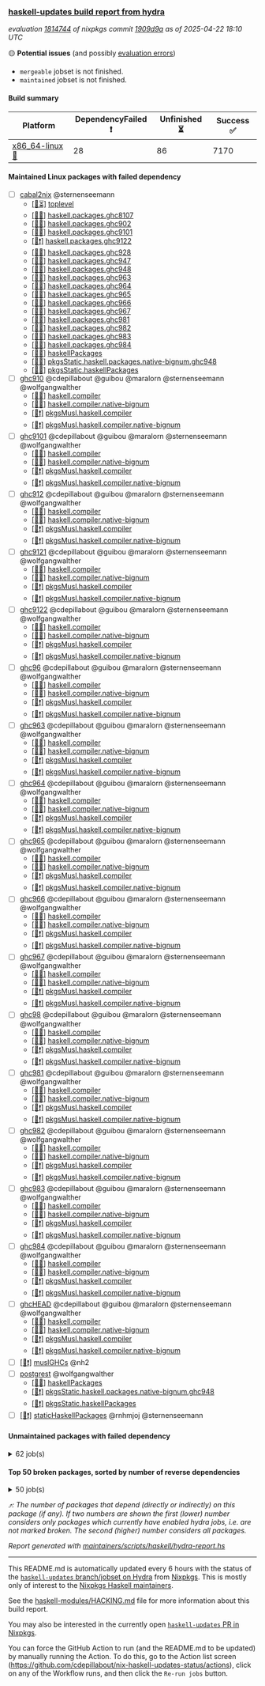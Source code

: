 ### [haskell-updates build report from hydra](https://hydra.nixos.org/jobset/nixpkgs/haskell-updates)
*evaluation [1814744](https://hydra.nixos.org/eval/1814744) of nixpkgs commit [1909d9a](https://github.com/NixOS/nixpkgs/commits/1909d9ae71b83762523d03c8e06d73575ba02356) as of 2025-04-22 18:10 UTC*

🟡 **Potential issues** (and possibly [evaluation errors](https://hydra.nixos.org/jobset/nixpkgs/haskell-updates))
  * `mergeable` jobset is not finished.
  * `maintained` jobset is not finished.

#### Build summary

 | Platform | DependencyFailed ❗ | Unfinished ⏳ | Success ✅ | 
 | --- | --- | --- | --- | 
 | [x86_64-linux 🐧](https://hydra.nixos.org/eval/1814744?filter=.x86_64-linux) | 28 | 86 | 7170 | 
#### Maintained Linux packages with failed dependency
- [ ] [cabal2nix](https://hydra.nixos.org/eval/1814744?filter=cabal2nix) @sternenseemann
  - [[🐧⏳]](https://hydra.nixos.org/build/295394351) [toplevel](https://hydra.nixos.org/eval/1814744?filter=cabal2nix)
  - [[🐧✅]](https://hydra.nixos.org/build/295090493) [haskell.packages.ghc8107](https://hydra.nixos.org/eval/1814744?filter=haskell.packages.ghc8107.cabal2nix)
  - [[🐧✅]](https://hydra.nixos.org/build/295090535) [haskell.packages.ghc902](https://hydra.nixos.org/eval/1814744?filter=haskell.packages.ghc902.cabal2nix)
  - [[🐧✅]](https://hydra.nixos.org/build/295090526) [haskell.packages.ghc9101](https://hydra.nixos.org/eval/1814744?filter=haskell.packages.ghc9101.cabal2nix)
  - [[🐧❗]](https://hydra.nixos.org/build/295090564) [haskell.packages.ghc9122](https://hydra.nixos.org/eval/1814744?filter=haskell.packages.ghc9122.cabal2nix)
  - [[🐧✅]](https://hydra.nixos.org/build/295090576) [haskell.packages.ghc928](https://hydra.nixos.org/eval/1814744?filter=haskell.packages.ghc928.cabal2nix)
  - [[🐧✅]](https://hydra.nixos.org/build/295090608) [haskell.packages.ghc947](https://hydra.nixos.org/eval/1814744?filter=haskell.packages.ghc947.cabal2nix)
  - [[🐧✅]](https://hydra.nixos.org/build/295090617) [haskell.packages.ghc948](https://hydra.nixos.org/eval/1814744?filter=haskell.packages.ghc948.cabal2nix)
  - [[🐧✅]](https://hydra.nixos.org/build/295090641) [haskell.packages.ghc963](https://hydra.nixos.org/eval/1814744?filter=haskell.packages.ghc963.cabal2nix)
  - [[🐧✅]](https://hydra.nixos.org/build/295090668) [haskell.packages.ghc964](https://hydra.nixos.org/eval/1814744?filter=haskell.packages.ghc964.cabal2nix)
  - [[🐧✅]](https://hydra.nixos.org/build/295090693) [haskell.packages.ghc965](https://hydra.nixos.org/eval/1814744?filter=haskell.packages.ghc965.cabal2nix)
  - [[🐧✅]](https://hydra.nixos.org/build/295090726) [haskell.packages.ghc966](https://hydra.nixos.org/eval/1814744?filter=haskell.packages.ghc966.cabal2nix)
  - [[🐧✅]](https://hydra.nixos.org/build/295090735) [haskell.packages.ghc967](https://hydra.nixos.org/eval/1814744?filter=haskell.packages.ghc967.cabal2nix)
  - [[🐧✅]](https://hydra.nixos.org/build/295090778) [haskell.packages.ghc981](https://hydra.nixos.org/eval/1814744?filter=haskell.packages.ghc981.cabal2nix)
  - [[🐧✅]](https://hydra.nixos.org/build/295090790) [haskell.packages.ghc982](https://hydra.nixos.org/eval/1814744?filter=haskell.packages.ghc982.cabal2nix)
  - [[🐧✅]](https://hydra.nixos.org/build/295090912) [haskell.packages.ghc983](https://hydra.nixos.org/eval/1814744?filter=haskell.packages.ghc983.cabal2nix)
  - [[🐧✅]](https://hydra.nixos.org/build/295090795) [haskell.packages.ghc984](https://hydra.nixos.org/eval/1814744?filter=haskell.packages.ghc984.cabal2nix)
  - [[🐧✅]](https://hydra.nixos.org/build/295092162) [haskellPackages](https://hydra.nixos.org/eval/1814744?filter=haskellPackages.cabal2nix)
  - [[🐧✅]](https://hydra.nixos.org/build/295098622) [pkgsStatic.haskell.packages.native-bignum.ghc948](https://hydra.nixos.org/eval/1814744?filter=pkgsStatic.haskell.packages.native-bignum.ghc948.cabal2nix)
  - [[🐧✅]](https://hydra.nixos.org/build/295098639) [pkgsStatic.haskellPackages](https://hydra.nixos.org/eval/1814744?filter=pkgsStatic.haskellPackages.cabal2nix)
- [ ] [ghc910](https://hydra.nixos.org/eval/1814744?filter=ghc910) @cdepillabout @guibou @maralorn @sternenseemann @wolfgangwalther
  - [[🐧✅]](https://hydra.nixos.org/build/295090399) [haskell.compiler](https://hydra.nixos.org/eval/1814744?filter=haskell.compiler.ghc910)
  - [[🐧✅]](https://hydra.nixos.org/build/295090426) [haskell.compiler.native-bignum](https://hydra.nixos.org/eval/1814744?filter=haskell.compiler.native-bignum.ghc910)
  - [[🐧❗]](https://hydra.nixos.org/build/295098527) [pkgsMusl.haskell.compiler](https://hydra.nixos.org/eval/1814744?filter=pkgsMusl.haskell.compiler.ghc910)
  - [[🐧❗]](https://hydra.nixos.org/build/295098557) [pkgsMusl.haskell.compiler.native-bignum](https://hydra.nixos.org/eval/1814744?filter=pkgsMusl.haskell.compiler.native-bignum.ghc910)
- [ ] [ghc9101](https://hydra.nixos.org/eval/1814744?filter=ghc9101) @cdepillabout @guibou @maralorn @sternenseemann @wolfgangwalther
  - [[🐧✅]](https://hydra.nixos.org/build/295090400) [haskell.compiler](https://hydra.nixos.org/eval/1814744?filter=haskell.compiler.ghc9101)
  - [[🐧✅]](https://hydra.nixos.org/build/295090427) [haskell.compiler.native-bignum](https://hydra.nixos.org/eval/1814744?filter=haskell.compiler.native-bignum.ghc9101)
  - [[🐧❗]](https://hydra.nixos.org/build/295098530) [pkgsMusl.haskell.compiler](https://hydra.nixos.org/eval/1814744?filter=pkgsMusl.haskell.compiler.ghc9101)
  - [[🐧❗]](https://hydra.nixos.org/build/295098558) [pkgsMusl.haskell.compiler.native-bignum](https://hydra.nixos.org/eval/1814744?filter=pkgsMusl.haskell.compiler.native-bignum.ghc9101)
- [ ] [ghc912](https://hydra.nixos.org/eval/1814744?filter=ghc912) @cdepillabout @guibou @maralorn @sternenseemann @wolfgangwalther
  - [[🐧✅]](https://hydra.nixos.org/build/295090463) [haskell.compiler](https://hydra.nixos.org/eval/1814744?filter=haskell.compiler.ghc912)
  - [[🐧✅]](https://hydra.nixos.org/build/295090460) [haskell.compiler.native-bignum](https://hydra.nixos.org/eval/1814744?filter=haskell.compiler.native-bignum.ghc912)
  - [[🐧❗]](https://hydra.nixos.org/build/295098583) [pkgsMusl.haskell.compiler](https://hydra.nixos.org/eval/1814744?filter=pkgsMusl.haskell.compiler.ghc912)
  - [[🐧❗]](https://hydra.nixos.org/build/295098581) [pkgsMusl.haskell.compiler.native-bignum](https://hydra.nixos.org/eval/1814744?filter=pkgsMusl.haskell.compiler.native-bignum.ghc912)
- [ ] [ghc9121](https://hydra.nixos.org/eval/1814744?filter=ghc9121) @cdepillabout @guibou @maralorn @sternenseemann @wolfgangwalther
  - [[🐧✅]](https://hydra.nixos.org/build/295090476) [haskell.compiler](https://hydra.nixos.org/eval/1814744?filter=haskell.compiler.ghc9121)
  - [[🐧✅]](https://hydra.nixos.org/build/295090473) [haskell.compiler.native-bignum](https://hydra.nixos.org/eval/1814744?filter=haskell.compiler.native-bignum.ghc9121)
  - [[🐧❗]](https://hydra.nixos.org/build/295098585) [pkgsMusl.haskell.compiler](https://hydra.nixos.org/eval/1814744?filter=pkgsMusl.haskell.compiler.ghc9121)
  - [[🐧❗]](https://hydra.nixos.org/build/295098586) [pkgsMusl.haskell.compiler.native-bignum](https://hydra.nixos.org/eval/1814744?filter=pkgsMusl.haskell.compiler.native-bignum.ghc9121)
- [ ] [ghc9122](https://hydra.nixos.org/eval/1814744?filter=ghc9122) @cdepillabout @guibou @maralorn @sternenseemann @wolfgangwalther
  - [[🐧✅]](https://hydra.nixos.org/build/295090462) [haskell.compiler](https://hydra.nixos.org/eval/1814744?filter=haskell.compiler.ghc9122)
  - [[🐧✅]](https://hydra.nixos.org/build/295090461) [haskell.compiler.native-bignum](https://hydra.nixos.org/eval/1814744?filter=haskell.compiler.native-bignum.ghc9122)
  - [[🐧❗]](https://hydra.nixos.org/build/295098584) [pkgsMusl.haskell.compiler](https://hydra.nixos.org/eval/1814744?filter=pkgsMusl.haskell.compiler.ghc9122)
  - [[🐧❗]](https://hydra.nixos.org/build/295098582) [pkgsMusl.haskell.compiler.native-bignum](https://hydra.nixos.org/eval/1814744?filter=pkgsMusl.haskell.compiler.native-bignum.ghc9122)
- [ ] [ghc96](https://hydra.nixos.org/eval/1814744?filter=ghc96) @cdepillabout @guibou @maralorn @sternenseemann @wolfgangwalther
  - [[🐧✅]](https://hydra.nixos.org/build/295090407) [haskell.compiler](https://hydra.nixos.org/eval/1814744?filter=haskell.compiler.ghc96)
  - [[🐧✅]](https://hydra.nixos.org/build/295090436) [haskell.compiler.native-bignum](https://hydra.nixos.org/eval/1814744?filter=haskell.compiler.native-bignum.ghc96)
  - [[🐧❗]](https://hydra.nixos.org/build/295098547) [pkgsMusl.haskell.compiler](https://hydra.nixos.org/eval/1814744?filter=pkgsMusl.haskell.compiler.ghc96)
  - [[🐧❗]](https://hydra.nixos.org/build/295098562) [pkgsMusl.haskell.compiler.native-bignum](https://hydra.nixos.org/eval/1814744?filter=pkgsMusl.haskell.compiler.native-bignum.ghc96)
- [ ] [ghc963](https://hydra.nixos.org/eval/1814744?filter=ghc963) @cdepillabout @guibou @maralorn @sternenseemann @wolfgangwalther
  - [[🐧✅]](https://hydra.nixos.org/build/295090415) [haskell.compiler](https://hydra.nixos.org/eval/1814744?filter=haskell.compiler.ghc963)
  - [[🐧✅]](https://hydra.nixos.org/build/295090437) [haskell.compiler.native-bignum](https://hydra.nixos.org/eval/1814744?filter=haskell.compiler.native-bignum.ghc963)
  - [[🐧❗]](https://hydra.nixos.org/build/295098545) [pkgsMusl.haskell.compiler](https://hydra.nixos.org/eval/1814744?filter=pkgsMusl.haskell.compiler.ghc963)
  - [[🐧❗]](https://hydra.nixos.org/build/295098563) [pkgsMusl.haskell.compiler.native-bignum](https://hydra.nixos.org/eval/1814744?filter=pkgsMusl.haskell.compiler.native-bignum.ghc963)
- [ ] [ghc964](https://hydra.nixos.org/eval/1814744?filter=ghc964) @cdepillabout @guibou @maralorn @sternenseemann @wolfgangwalther
  - [[🐧✅]](https://hydra.nixos.org/build/295090410) [haskell.compiler](https://hydra.nixos.org/eval/1814744?filter=haskell.compiler.ghc964)
  - [[🐧✅]](https://hydra.nixos.org/build/295090438) [haskell.compiler.native-bignum](https://hydra.nixos.org/eval/1814744?filter=haskell.compiler.native-bignum.ghc964)
  - [[🐧❗]](https://hydra.nixos.org/build/295098544) [pkgsMusl.haskell.compiler](https://hydra.nixos.org/eval/1814744?filter=pkgsMusl.haskell.compiler.ghc964)
  - [[🐧❗]](https://hydra.nixos.org/build/295098564) [pkgsMusl.haskell.compiler.native-bignum](https://hydra.nixos.org/eval/1814744?filter=pkgsMusl.haskell.compiler.native-bignum.ghc964)
- [ ] [ghc965](https://hydra.nixos.org/eval/1814744?filter=ghc965) @cdepillabout @guibou @maralorn @sternenseemann @wolfgangwalther
  - [[🐧✅]](https://hydra.nixos.org/build/295090411) [haskell.compiler](https://hydra.nixos.org/eval/1814744?filter=haskell.compiler.ghc965)
  - [[🐧✅]](https://hydra.nixos.org/build/295090439) [haskell.compiler.native-bignum](https://hydra.nixos.org/eval/1814744?filter=haskell.compiler.native-bignum.ghc965)
  - [[🐧❗]](https://hydra.nixos.org/build/295098552) [pkgsMusl.haskell.compiler](https://hydra.nixos.org/eval/1814744?filter=pkgsMusl.haskell.compiler.ghc965)
  - [[🐧❗]](https://hydra.nixos.org/build/295098565) [pkgsMusl.haskell.compiler.native-bignum](https://hydra.nixos.org/eval/1814744?filter=pkgsMusl.haskell.compiler.native-bignum.ghc965)
- [ ] [ghc966](https://hydra.nixos.org/eval/1814744?filter=ghc966) @cdepillabout @guibou @maralorn @sternenseemann @wolfgangwalther
  - [[🐧✅]](https://hydra.nixos.org/build/295090412) [haskell.compiler](https://hydra.nixos.org/eval/1814744?filter=haskell.compiler.ghc966)
  - [[🐧✅]](https://hydra.nixos.org/build/295090440) [haskell.compiler.native-bignum](https://hydra.nixos.org/eval/1814744?filter=haskell.compiler.native-bignum.ghc966)
  - [[🐧❗]](https://hydra.nixos.org/build/295098543) [pkgsMusl.haskell.compiler](https://hydra.nixos.org/eval/1814744?filter=pkgsMusl.haskell.compiler.ghc966)
  - [[🐧❗]](https://hydra.nixos.org/build/295098566) [pkgsMusl.haskell.compiler.native-bignum](https://hydra.nixos.org/eval/1814744?filter=pkgsMusl.haskell.compiler.native-bignum.ghc966)
- [ ] [ghc967](https://hydra.nixos.org/eval/1814744?filter=ghc967) @cdepillabout @guibou @maralorn @sternenseemann @wolfgangwalther
  - [[🐧✅]](https://hydra.nixos.org/build/295090413) [haskell.compiler](https://hydra.nixos.org/eval/1814744?filter=haskell.compiler.ghc967)
  - [[🐧✅]](https://hydra.nixos.org/build/295090441) [haskell.compiler.native-bignum](https://hydra.nixos.org/eval/1814744?filter=haskell.compiler.native-bignum.ghc967)
  - [[🐧❗]](https://hydra.nixos.org/build/295098546) [pkgsMusl.haskell.compiler](https://hydra.nixos.org/eval/1814744?filter=pkgsMusl.haskell.compiler.ghc967)
  - [[🐧❗]](https://hydra.nixos.org/build/295098567) [pkgsMusl.haskell.compiler.native-bignum](https://hydra.nixos.org/eval/1814744?filter=pkgsMusl.haskell.compiler.native-bignum.ghc967)
- [ ] [ghc98](https://hydra.nixos.org/eval/1814744?filter=ghc98) @cdepillabout @guibou @maralorn @sternenseemann @wolfgangwalther
  - [[🐧✅]](https://hydra.nixos.org/build/295090414) [haskell.compiler](https://hydra.nixos.org/eval/1814744?filter=haskell.compiler.ghc98)
  - [[🐧✅]](https://hydra.nixos.org/build/295090442) [haskell.compiler.native-bignum](https://hydra.nixos.org/eval/1814744?filter=haskell.compiler.native-bignum.ghc98)
  - [[🐧❗]](https://hydra.nixos.org/build/295098542) [pkgsMusl.haskell.compiler](https://hydra.nixos.org/eval/1814744?filter=pkgsMusl.haskell.compiler.ghc98)
  - [[🐧❗]](https://hydra.nixos.org/build/295098568) [pkgsMusl.haskell.compiler.native-bignum](https://hydra.nixos.org/eval/1814744?filter=pkgsMusl.haskell.compiler.native-bignum.ghc98)
- [ ] [ghc981](https://hydra.nixos.org/eval/1814744?filter=ghc981) @cdepillabout @guibou @maralorn @sternenseemann @wolfgangwalther
  - [[🐧✅]](https://hydra.nixos.org/build/295090416) [haskell.compiler](https://hydra.nixos.org/eval/1814744?filter=haskell.compiler.ghc981)
  - [[🐧✅]](https://hydra.nixos.org/build/295090443) [haskell.compiler.native-bignum](https://hydra.nixos.org/eval/1814744?filter=haskell.compiler.native-bignum.ghc981)
  - [[🐧❗]](https://hydra.nixos.org/build/295098549) [pkgsMusl.haskell.compiler](https://hydra.nixos.org/eval/1814744?filter=pkgsMusl.haskell.compiler.ghc981)
  - [[🐧❗]](https://hydra.nixos.org/build/295098569) [pkgsMusl.haskell.compiler.native-bignum](https://hydra.nixos.org/eval/1814744?filter=pkgsMusl.haskell.compiler.native-bignum.ghc981)
- [ ] [ghc982](https://hydra.nixos.org/eval/1814744?filter=ghc982) @cdepillabout @guibou @maralorn @sternenseemann @wolfgangwalther
  - [[🐧✅]](https://hydra.nixos.org/build/295090420) [haskell.compiler](https://hydra.nixos.org/eval/1814744?filter=haskell.compiler.ghc982)
  - [[🐧✅]](https://hydra.nixos.org/build/295090444) [haskell.compiler.native-bignum](https://hydra.nixos.org/eval/1814744?filter=haskell.compiler.native-bignum.ghc982)
  - [[🐧❗]](https://hydra.nixos.org/build/295098553) [pkgsMusl.haskell.compiler](https://hydra.nixos.org/eval/1814744?filter=pkgsMusl.haskell.compiler.ghc982)
  - [[🐧❗]](https://hydra.nixos.org/build/295098570) [pkgsMusl.haskell.compiler.native-bignum](https://hydra.nixos.org/eval/1814744?filter=pkgsMusl.haskell.compiler.native-bignum.ghc982)
- [ ] [ghc983](https://hydra.nixos.org/eval/1814744?filter=ghc983) @cdepillabout @guibou @maralorn @sternenseemann @wolfgangwalther
  - [[🐧✅]](https://hydra.nixos.org/build/295090417) [haskell.compiler](https://hydra.nixos.org/eval/1814744?filter=haskell.compiler.ghc983)
  - [[🐧✅]](https://hydra.nixos.org/build/295090445) [haskell.compiler.native-bignum](https://hydra.nixos.org/eval/1814744?filter=haskell.compiler.native-bignum.ghc983)
  - [[🐧❗]](https://hydra.nixos.org/build/295098556) [pkgsMusl.haskell.compiler](https://hydra.nixos.org/eval/1814744?filter=pkgsMusl.haskell.compiler.ghc983)
  - [[🐧❗]](https://hydra.nixos.org/build/295098574) [pkgsMusl.haskell.compiler.native-bignum](https://hydra.nixos.org/eval/1814744?filter=pkgsMusl.haskell.compiler.native-bignum.ghc983)
- [ ] [ghc984](https://hydra.nixos.org/eval/1814744?filter=ghc984) @cdepillabout @guibou @maralorn @sternenseemann @wolfgangwalther
  - [[🐧✅]](https://hydra.nixos.org/build/295090418) [haskell.compiler](https://hydra.nixos.org/eval/1814744?filter=haskell.compiler.ghc984)
  - [[🐧✅]](https://hydra.nixos.org/build/295090446) [haskell.compiler.native-bignum](https://hydra.nixos.org/eval/1814744?filter=haskell.compiler.native-bignum.ghc984)
  - [[🐧❗]](https://hydra.nixos.org/build/295098548) [pkgsMusl.haskell.compiler](https://hydra.nixos.org/eval/1814744?filter=pkgsMusl.haskell.compiler.ghc984)
  - [[🐧❗]](https://hydra.nixos.org/build/295098580) [pkgsMusl.haskell.compiler.native-bignum](https://hydra.nixos.org/eval/1814744?filter=pkgsMusl.haskell.compiler.native-bignum.ghc984)
- [ ] [ghcHEAD](https://hydra.nixos.org/eval/1814744?filter=ghcHEAD) @cdepillabout @guibou @maralorn @sternenseemann @wolfgangwalther
  - [[🐧✅]](https://hydra.nixos.org/build/295090468) [haskell.compiler](https://hydra.nixos.org/eval/1814744?filter=haskell.compiler.ghcHEAD)
  - [[🐧✅]](https://hydra.nixos.org/build/295090464) [haskell.compiler.native-bignum](https://hydra.nixos.org/eval/1814744?filter=haskell.compiler.native-bignum.ghcHEAD)
  - [[🐧❗]](https://hydra.nixos.org/build/295098587) [pkgsMusl.haskell.compiler](https://hydra.nixos.org/eval/1814744?filter=pkgsMusl.haskell.compiler.ghcHEAD)
  - [[🐧❗]](https://hydra.nixos.org/build/295098588) [pkgsMusl.haskell.compiler.native-bignum](https://hydra.nixos.org/eval/1814744?filter=pkgsMusl.haskell.compiler.native-bignum.ghcHEAD)
- [ ] [[🐧❗]](https://hydra.nixos.org/build/295098589) [muslGHCs](https://hydra.nixos.org/eval/1814744?filter=muslGHCs) @nh2
- [ ] [postgrest](https://hydra.nixos.org/eval/1814744?filter=postgrest) @wolfgangwalther
  - [[🐧✅]](https://hydra.nixos.org/build/295096447) [haskellPackages](https://hydra.nixos.org/eval/1814744?filter=haskellPackages.postgrest)
  - [[🐧❗]](https://hydra.nixos.org/build/295098643) [pkgsStatic.haskell.packages.native-bignum.ghc948](https://hydra.nixos.org/eval/1814744?filter=pkgsStatic.haskell.packages.native-bignum.ghc948.postgrest)
  - [[🐧❗]](https://hydra.nixos.org/build/295098644) [pkgsStatic.haskellPackages](https://hydra.nixos.org/eval/1814744?filter=pkgsStatic.haskellPackages.postgrest)
- [ ] [[🐧❗]](https://hydra.nixos.org/build/295098645) [staticHaskellPackages](https://hydra.nixos.org/eval/1814744?filter=staticHaskellPackages) @rnhmjoj @sternenseemann
#### Unmaintained packages with failed dependency
<details><summary>62 job(s) </summary>

- [ ] [random](https://hydra.nixos.org/eval/1814744?filter=random)  ⤴️ 3284 | 9197
  - [[🐧✅]](https://hydra.nixos.org/build/295096434) [haskellPackages](https://hydra.nixos.org/eval/1814744?filter=haskellPackages.random)
  - [[🐧❗]](https://hydra.nixos.org/build/295098577) [pkgsMusl.haskellPackages](https://hydra.nixos.org/eval/1814744?filter=pkgsMusl.haskellPackages.random)
  - [[🐧✅]](https://hydra.nixos.org/build/295098598) [pkgsStatic.haskell.packages.native-bignum.ghc948](https://hydra.nixos.org/eval/1814744?filter=pkgsStatic.haskell.packages.native-bignum.ghc948.random)
  - [[🐧✅]](https://hydra.nixos.org/build/295098610) [pkgsStatic.haskell.packages.native-bignum.ghc984](https://hydra.nixos.org/eval/1814744?filter=pkgsStatic.haskell.packages.native-bignum.ghc984.random)
  - [[🐧✅]](https://hydra.nixos.org/build/295098594) [pkgsStatic.haskellPackages](https://hydra.nixos.org/eval/1814744?filter=pkgsStatic.haskellPackages.random)
- [ ] [lens](https://hydra.nixos.org/eval/1814744?filter=lens)  ⤴️ 954 | 2536
  - [[🐧✅]](https://hydra.nixos.org/build/295095003) [haskellPackages](https://hydra.nixos.org/eval/1814744?filter=haskellPackages.lens)
  - [[🐧❗]](https://hydra.nixos.org/build/295098590) [pkgsMusl.haskellPackages](https://hydra.nixos.org/eval/1814744?filter=pkgsMusl.haskellPackages.lens)
  - [[🐧✅]](https://hydra.nixos.org/build/295098595) [pkgsStatic.haskell.packages.native-bignum.ghc948](https://hydra.nixos.org/eval/1814744?filter=pkgsStatic.haskell.packages.native-bignum.ghc948.lens)
  - [[🐧✅]](https://hydra.nixos.org/build/295098593) [pkgsStatic.haskellPackages](https://hydra.nixos.org/eval/1814744?filter=pkgsStatic.haskellPackages.lens)
- [ ] [hpack](https://hydra.nixos.org/eval/1814744?filter=hpack)  ⤴️ 3 | 14
  - [[🐧✅]](https://hydra.nixos.org/build/295098469) [toplevel](https://hydra.nixos.org/eval/1814744?filter=hpack)
  - [[🐧✅]](https://hydra.nixos.org/build/295090480) [haskell.packages.ghc8107](https://hydra.nixos.org/eval/1814744?filter=haskell.packages.ghc8107.hpack)
  - [[🐧✅]](https://hydra.nixos.org/build/295090529) [haskell.packages.ghc902](https://hydra.nixos.org/eval/1814744?filter=haskell.packages.ghc902.hpack)
  - [[🐧✅]](https://hydra.nixos.org/build/295090522) [haskell.packages.ghc9101](https://hydra.nixos.org/eval/1814744?filter=haskell.packages.ghc9101.hpack)
  - [[🐧❗]](https://hydra.nixos.org/build/295090559) [haskell.packages.ghc9122](https://hydra.nixos.org/eval/1814744?filter=haskell.packages.ghc9122.hpack)
  - [[🐧✅]](https://hydra.nixos.org/build/295090571) [haskell.packages.ghc928](https://hydra.nixos.org/eval/1814744?filter=haskell.packages.ghc928.hpack)
  - [[🐧✅]](https://hydra.nixos.org/build/295090607) [haskell.packages.ghc947](https://hydra.nixos.org/eval/1814744?filter=haskell.packages.ghc947.hpack)
  - [[🐧✅]](https://hydra.nixos.org/build/295090615) [haskell.packages.ghc948](https://hydra.nixos.org/eval/1814744?filter=haskell.packages.ghc948.hpack)
  - [[🐧✅]](https://hydra.nixos.org/build/295090640) [haskell.packages.ghc963](https://hydra.nixos.org/eval/1814744?filter=haskell.packages.ghc963.hpack)
  - [[🐧✅]](https://hydra.nixos.org/build/295090664) [haskell.packages.ghc964](https://hydra.nixos.org/eval/1814744?filter=haskell.packages.ghc964.hpack)
  - [[🐧✅]](https://hydra.nixos.org/build/295090692) [haskell.packages.ghc965](https://hydra.nixos.org/eval/1814744?filter=haskell.packages.ghc965.hpack)
  - [[🐧✅]](https://hydra.nixos.org/build/295090716) [haskell.packages.ghc966](https://hydra.nixos.org/eval/1814744?filter=haskell.packages.ghc966.hpack)
  - [[🐧✅]](https://hydra.nixos.org/build/295090727) [haskell.packages.ghc967](https://hydra.nixos.org/eval/1814744?filter=haskell.packages.ghc967.hpack)
  - [[🐧✅]](https://hydra.nixos.org/build/295090773) [haskell.packages.ghc981](https://hydra.nixos.org/eval/1814744?filter=haskell.packages.ghc981.hpack)
  - [[🐧✅]](https://hydra.nixos.org/build/295090788) [haskell.packages.ghc982](https://hydra.nixos.org/eval/1814744?filter=haskell.packages.ghc982.hpack)
  - [[🐧✅]](https://hydra.nixos.org/build/295090868) [haskell.packages.ghc983](https://hydra.nixos.org/eval/1814744?filter=haskell.packages.ghc983.hpack)
  - [[🐧✅]](https://hydra.nixos.org/build/295090805) [haskell.packages.ghc984](https://hydra.nixos.org/eval/1814744?filter=haskell.packages.ghc984.hpack)
  - [[🐧✅]](https://hydra.nixos.org/build/295094329) [haskellPackages](https://hydra.nixos.org/eval/1814744?filter=haskellPackages.hpack)
- [ ] [hoogle](https://hydra.nixos.org/eval/1814744?filter=hoogle)  ⤴️ 1 | 5
  - [[🐧✅]](https://hydra.nixos.org/build/295090502) [haskell.packages.ghc8107](https://hydra.nixos.org/eval/1814744?filter=haskell.packages.ghc8107.hoogle)
  - [[🐧✅]](https://hydra.nixos.org/build/295090543) [haskell.packages.ghc902](https://hydra.nixos.org/eval/1814744?filter=haskell.packages.ghc902.hoogle)
  - [[🐧✅]](https://hydra.nixos.org/build/295090538) [haskell.packages.ghc9101](https://hydra.nixos.org/eval/1814744?filter=haskell.packages.ghc9101.hoogle)
  - [[🐧❗]](https://hydra.nixos.org/build/295090566) [haskell.packages.ghc9122](https://hydra.nixos.org/eval/1814744?filter=haskell.packages.ghc9122.hoogle)
  - [[🐧✅]](https://hydra.nixos.org/build/295090582) [haskell.packages.ghc928](https://hydra.nixos.org/eval/1814744?filter=haskell.packages.ghc928.hoogle)
  - [[🐧✅]](https://hydra.nixos.org/build/295090618) [haskell.packages.ghc947](https://hydra.nixos.org/eval/1814744?filter=haskell.packages.ghc947.hoogle)
  - [[🐧✅]](https://hydra.nixos.org/build/295090627) [haskell.packages.ghc948](https://hydra.nixos.org/eval/1814744?filter=haskell.packages.ghc948.hoogle)
  - [[🐧✅]](https://hydra.nixos.org/build/295090650) [haskell.packages.ghc963](https://hydra.nixos.org/eval/1814744?filter=haskell.packages.ghc963.hoogle)
  - [[🐧✅]](https://hydra.nixos.org/build/295090669) [haskell.packages.ghc964](https://hydra.nixos.org/eval/1814744?filter=haskell.packages.ghc964.hoogle)
  - [[🐧✅]](https://hydra.nixos.org/build/295090707) [haskell.packages.ghc965](https://hydra.nixos.org/eval/1814744?filter=haskell.packages.ghc965.hoogle)
  - [[🐧✅]](https://hydra.nixos.org/build/295090734) [haskell.packages.ghc966](https://hydra.nixos.org/eval/1814744?filter=haskell.packages.ghc966.hoogle)
  - [[🐧✅]](https://hydra.nixos.org/build/295090744) [haskell.packages.ghc967](https://hydra.nixos.org/eval/1814744?filter=haskell.packages.ghc967.hoogle)
  - [[🐧✅]](https://hydra.nixos.org/build/295090772) [haskell.packages.ghc981](https://hydra.nixos.org/eval/1814744?filter=haskell.packages.ghc981.hoogle)
  - [[🐧✅]](https://hydra.nixos.org/build/295090798) [haskell.packages.ghc982](https://hydra.nixos.org/eval/1814744?filter=haskell.packages.ghc982.hoogle)
  - [[🐧✅]](https://hydra.nixos.org/build/295091015) [haskell.packages.ghc983](https://hydra.nixos.org/eval/1814744?filter=haskell.packages.ghc983.hoogle)
  - [[🐧✅]](https://hydra.nixos.org/build/295090811) [haskell.packages.ghc984](https://hydra.nixos.org/eval/1814744?filter=haskell.packages.ghc984.hoogle)
  - [[🐧✅]](https://hydra.nixos.org/build/295094315) [haskellPackages](https://hydra.nixos.org/eval/1814744?filter=haskellPackages.hoogle)
- [ ] [hello](https://hydra.nixos.org/eval/1814744?filter=hello) 
  - [[🐧✅]](https://hydra.nixos.org/build/295094185) [haskellPackages](https://hydra.nixos.org/eval/1814744?filter=haskellPackages.hello)
  - [[🐧✅]](https://hydra.nixos.org/build/295098512) [pkgsCross.ghcjs.haskell.packages.ghc912](https://hydra.nixos.org/eval/1814744?filter=pkgsCross.ghcjs.haskell.packages.ghc912.hello)
  - [[🐧✅]](https://hydra.nixos.org/build/295098514) [pkgsCross.ghcjs.haskell.packages.ghc98](https://hydra.nixos.org/eval/1814744?filter=pkgsCross.ghcjs.haskell.packages.ghc98.hello)
  - [[🐧✅]](https://hydra.nixos.org/build/295098518) [pkgsCross.ghcjs.haskell.packages.ghcHEAD](https://hydra.nixos.org/eval/1814744?filter=pkgsCross.ghcjs.haskell.packages.ghcHEAD.hello)
  - [[🐧✅]](https://hydra.nixos.org/build/295098517) [pkgsCross.ghcjs.haskellPackages](https://hydra.nixos.org/eval/1814744?filter=pkgsCross.ghcjs.haskellPackages.hello)
  - [[🐧❗]](https://hydra.nixos.org/build/295098575) [pkgsMusl.haskellPackages](https://hydra.nixos.org/eval/1814744?filter=pkgsMusl.haskellPackages.hello)
  - [[🐧✅]](https://hydra.nixos.org/build/295098591) [pkgsStatic.haskell.packages.native-bignum.ghc948](https://hydra.nixos.org/eval/1814744?filter=pkgsStatic.haskell.packages.native-bignum.ghc948.hello)
  - [[🐧✅]](https://hydra.nixos.org/build/295098597) [pkgsStatic.haskell.packages.native-bignum.ghc984](https://hydra.nixos.org/eval/1814744?filter=pkgsStatic.haskell.packages.native-bignum.ghc984.hello)
  - [[🐧✅]](https://hydra.nixos.org/build/295098611) [pkgsStatic.haskellPackages](https://hydra.nixos.org/eval/1814744?filter=pkgsStatic.haskellPackages.hello)
- [ ] [spago](https://hydra.nixos.org/eval/1814744?filter=spago) 
  - [[🐧❗]](https://hydra.nixos.org/build/295098623) [toplevel](https://hydra.nixos.org/eval/1814744?filter=spago)
  - [[🐧❗]](https://hydra.nixos.org/build/295097139) [haskellPackages](https://hydra.nixos.org/eval/1814744?filter=haskellPackages.spago)
- [ ] [[🐧❗]](https://hydra.nixos.org/build/295097496) [haskellPackages.tasty-papi](https://hydra.nixos.org/eval/1814744?filter=haskellPackages.tasty-papi) 
</details>

#### Top 50 broken packages, sorted by number of reverse dependencies
<details><summary>50 job(s) </summary>

[haskell98](https://packdeps.haskellers.com/reverse/haskell98) ⤴️ 152  
[failure](https://packdeps.haskellers.com/reverse/failure) ⤴️ 72  
[enumerator](https://packdeps.haskellers.com/reverse/enumerator) ⤴️ 56  
[connection](https://packdeps.haskellers.com/reverse/connection) ⤴️ 50  
[util](https://packdeps.haskellers.com/reverse/util) ⤴️ 49  
[derive](https://packdeps.haskellers.com/reverse/derive) ⤴️ 48  
[fclabels](https://packdeps.haskellers.com/reverse/fclabels) ⤴️ 47  
[accelerate](https://packdeps.haskellers.com/reverse/accelerate) ⤴️ 42  
[syb-with-class](https://packdeps.haskellers.com/reverse/syb-with-class) ⤴️ 42  
[MonadCatchIO-transformers](https://packdeps.haskellers.com/reverse/MonadCatchIO-transformers) ⤴️ 41  
[TypeCompose](https://packdeps.haskellers.com/reverse/TypeCompose) ⤴️ 41  
[PrimitiveArray](https://packdeps.haskellers.com/reverse/PrimitiveArray) ⤴️ 35  
[crypto-random](https://packdeps.haskellers.com/reverse/crypto-random) ⤴️ 35  
[dual](https://packdeps.haskellers.com/reverse/dual) ⤴️ 32  
[hsp](https://packdeps.haskellers.com/reverse/hsp) ⤴️ 32  
[language-ecmascript](https://packdeps.haskellers.com/reverse/language-ecmascript) ⤴️ 31  
[iteratee](https://packdeps.haskellers.com/reverse/iteratee) ⤴️ 29  
[composite-base](https://packdeps.haskellers.com/reverse/composite-base) ⤴️ 28  
[regexpr](https://packdeps.haskellers.com/reverse/regexpr) ⤴️ 27  
[text-format](https://packdeps.haskellers.com/reverse/text-format) ⤴️ 27  
[crypto-numbers](https://packdeps.haskellers.com/reverse/crypto-numbers) ⤴️ 25  
[either-unwrap](https://packdeps.haskellers.com/reverse/either-unwrap) ⤴️ 25  
[Crypto](https://packdeps.haskellers.com/reverse/Crypto) ⤴️ 22  
[crypto-pubkey](https://packdeps.haskellers.com/reverse/crypto-pubkey) ⤴️ 22  
[haskelldb](https://packdeps.haskellers.com/reverse/haskelldb) ⤴️ 22  
[wxdirect](https://packdeps.haskellers.com/reverse/wxdirect) ⤴️ 22  
[BiobaseTypes](https://packdeps.haskellers.com/reverse/BiobaseTypes) ⤴️ 21  
[alg](https://packdeps.haskellers.com/reverse/alg) ⤴️ 21  
[hw-rankselect-base](https://packdeps.haskellers.com/reverse/hw-rankselect-base) ⤴️ 21  
[libxml-sax](https://packdeps.haskellers.com/reverse/libxml-sax) ⤴️ 21  
[wxc](https://packdeps.haskellers.com/reverse/wxc) ⤴️ 21  
[biocore](https://packdeps.haskellers.com/reverse/biocore) ⤴️ 20  
[hw-excess](https://packdeps.haskellers.com/reverse/hw-excess) ⤴️ 20  
[reform](https://packdeps.haskellers.com/reverse/reform) ⤴️ 20  
[wxcore](https://packdeps.haskellers.com/reverse/wxcore) ⤴️ 20  
[attoparsec-enumerator](https://packdeps.haskellers.com/reverse/attoparsec-enumerator) ⤴️ 19  
[bytestring-show](https://packdeps.haskellers.com/reverse/bytestring-show) ⤴️ 19  
[cprng-aes](https://packdeps.haskellers.com/reverse/cprng-aes) ⤴️ 19  
[fay](https://packdeps.haskellers.com/reverse/fay) ⤴️ 19  
[harp](https://packdeps.haskellers.com/reverse/harp) ⤴️ 19  
[hsx2hs](https://packdeps.haskellers.com/reverse/hsx2hs) ⤴️ 19  
[hw-balancedparens](https://packdeps.haskellers.com/reverse/hw-balancedparens) ⤴️ 19  
[ixset](https://packdeps.haskellers.com/reverse/ixset) ⤴️ 19  
[mmsyn2](https://packdeps.haskellers.com/reverse/mmsyn2) ⤴️ 19  
[wx](https://packdeps.haskellers.com/reverse/wx) ⤴️ 19  
[BiobaseENA](https://packdeps.haskellers.com/reverse/BiobaseENA) ⤴️ 18  
[asn1-data](https://packdeps.haskellers.com/reverse/asn1-data) ⤴️ 18  
[dbus-core](https://packdeps.haskellers.com/reverse/dbus-core) ⤴️ 18  
[digit](https://packdeps.haskellers.com/reverse/digit) ⤴️ 18  
[gtksourceview2](https://packdeps.haskellers.com/reverse/gtksourceview2) ⤴️ 18  
</details>


*⤴️: The number of packages that depend (directly or indirectly) on this package (if any). If two numbers are shown the first (lower) number considers only packages which currently have enabled hydra jobs, i.e. are not marked broken. The second (higher) number considers all packages.*

*Report generated with [maintainers/scripts/haskell/hydra-report.hs](https://github.com/NixOS/nixpkgs/blob/haskell-updates/maintainers/scripts/haskell/hydra-report.hs)*


----------------------------------------------------------------------

This README.md is automatically updated every 6 hours with the status of the
[`haskell-updates` branch/jobset on Hydra](https://hydra.nixos.org/jobset/nixpkgs/haskell-updates)
from [Nixpkgs](https://github.com/NixOS/nixpkgs).  This is mostly only of
interest to the [Nixpkgs Haskell maintainers](https://github.com/orgs/NixOS/teams/haskell).

See the
[haskell-modules/HACKING.md](https://github.com/NixOS/nixpkgs/blob/haskell-updates/pkgs/development/haskell-modules/HACKING.md)
file for more information about this build report.

You may also be interested in the currently open
[`haskell-updates` PR in Nixpkgs](https://github.com/nixos/nixpkgs/pulls?q=is%3Apr+is%3Aopen+head%3Ahaskell-updates).

You can force the GitHub Action to run (and the README.md to be updated) by
manually running the Action.  To do this, go to the Action list screen
(https://github.com/cdepillabout/nix-haskell-updates-status/actions),
click on any of the Workflow runs, and then click the `Re-run jobs` button.
